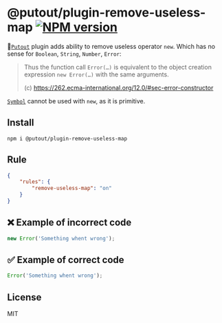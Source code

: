 # @putout/plugin-remove-useless-map [![NPM version][NPMIMGURL]][NPMURL]

[NPMIMGURL]: https://img.shields.io/npm/v/@putout/plugin-remove-useless-map.svg?style=flat&longCache=true
[NPMURL]: https://npmjs.org/package/@putout/plugin-remove-useless-map"npm"

🐊[`Putout`](https://github.com/coderaiser/putout) plugin adds ability to remove useless operator `new`. Which has no sense for `Boolean`, `String`, `Number`, `Error`:

> Thus the function call `Error(…)` is equivalent to the object creation expression `new Error(…)` with the same arguments.
>
> (c) https://262.ecma-international.org/12.0/#sec-error-constructor

[`Symbol`](https://developer.mozilla.org/en-US/docs/Web/JavaScript/Reference/Global_Objects/Symbol) cannot be used with `new`, as it is primitive.

## Install

```
npm i @putout/plugin-remove-useless-map
```

## Rule

```json
{
    "rules": {
        "remove-useless-map": "on"
    }
}
```

## ❌ Example of incorrect code

```js
new Error('Something whent wrong');
```

## ✅ Example of correct code

```js
Error('Something whent wrong');
```

## License

MIT
